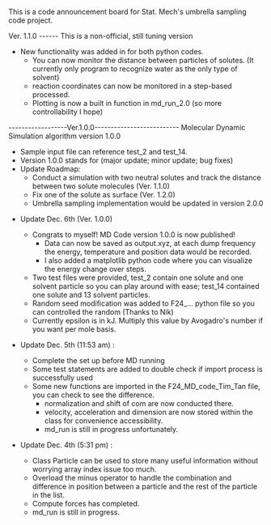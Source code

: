 This is a code announcement board for Stat. Mech's umbrella sampling code project.

Ver. 1.1.0 ------ This is a non-official, still tuning version
- New functionality was added in for both python codes.
  - You can now monitor the distance between particles of solutes. (It currently only program to recognize water as the only type of solvent)
  - reaction coordinates can now be monitored in a step-based processed.
  - Plotting is now a built in function in md_run_2.0 (so more controllability I hope)
  
------------------Ver.1.0.0--------------------------
Molecular Dynamic Simulation algorithm version 1.0.0
- Sample input file can reference test_2 and test_14.
- Version 1.0.0 stands for (major update; minor update; bug fixes)
- Update Roadmap:
  - Conduct a simulation with two neutral solutes and track the distance between two solute molecules (Ver. 1.1.0)
  - Fix one of the solute as surface (Ver. 1.2.0)
  - Umbrella sampling implementation would be updated in version 2.0.0

* Update Dec. 6th (Ver. 1.0.0)
  + Congrats to myself! MD Code version 1.0.0 is now published!
    - Data can now be saved as output.xyz, at each dump frequency the energy, temperature and position data would be recorded.
    - I also added a matplotlib python code where you can visualize the energy change over steps. 
  + Two test files were provided, test_2 contain one solute and one solvent particle so you can play around with ease; test_14 contained one solute and 13 solvent particles.
  + Random seed modification was added to F24_... python file so you can controlled the random (Thanks to Nik)
  + Currently epsilon is in kJ. Multiply this value by Avogadro's number if you want per mole basis.

* Update Dec. 5th (11:53 am) :
   + Complete the set up before MD running
   + Some test statements are added to double check if import process is successfully used
   + Some new functions are imported in the F24_MD_code_Tim_Tan file, you can check to see the difference.
       - normalization and shift of com are now conducted there.
       - velocity, acceleration and dimension are now stored within the class for convenience accessibility.
       - md_run is still in progress unfortunately.

* Update Dec. 4th (5:31 pm) : 
  + Class Particle can be used to store many useful information without worrying array index issue too much.
  + Overload the minus operator to handle the combination and difference in position between a particle and the rest of the particle in the list.
  + Compute forces has completed.
  - md_run is still in progress.

